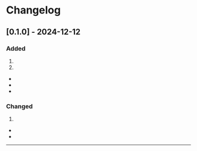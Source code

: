 # Changelog 


## [0.1.0] -  2024-12-12

### Added
 1. 
 2. 
   - 
   - 
   - 

  ### Changed
  1. 
   - 
   - 
---
